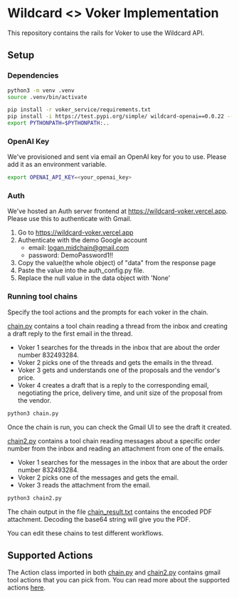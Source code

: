 # Wildcard <> Voker Implementation

This repository contains the rails for Voker to use the Wildcard API.

## Setup

### Dependencies

```bash
python3 -m venv .venv
source .venv/bin/activate

pip install -r voker_service/requirements.txt
pip install -i https://test.pypi.org/simple/ wildcard-openai==0.0.22 --extra-index-url https://pypi.org/simple/
export PYTHONPATH=$PYTHONPATH:..
```

### OpenAI Key

We've provisioned and sent via email an OpenAI key for you to use. Please add it as an environment variable.
```bash
export OPENAI_API_KEY=<your_openai_key>
```

### Auth

We've hosted an Auth server frontend at https://wildcard-voker.vercel.app. Please use this to authenticate with Gmail.

1. Go to https://wildcard-voker.vercel.app
2. Authenticate with the demo Google account
    - email: logan.midchain@gmail.com
    - password: DemoPassword1!!
3. Copy the value(the whole object) of "data" from the response page
4. Paste the value into the auth_config.py file.
5. Replace the null value in the data object with 'None'

### Running tool chains
Specify the tool actions and the prompts for each voker in the chain.

[chain.py](./chain.py) contains a tool chain reading a thread from the inbox and creating a draft reply to the first email in the thread.
- Voker 1 searches for the threads in the inbox that are about the order number 832493284.
- Voker 2 picks one of the threads and gets the emails in the thread.
- Voker 3 gets and understands one of the proposals and the vendor's price.
- Voker 4 creates a draft that is a reply to the corresponding email, negotiating the price, delivery time, and unit size of the proposal from the vendor.
```bash
python3 chain.py
```
Once the chain is run, you can check the Gmail UI to see the draft it created.


[chain2.py](./chain2.py) contains a tool chain reading messages about a specific order number from the inbox and reading an attachment from one of the emails.
- Voker 1 searches for the messages in the inbox that are about the order number 832493284.
- Voker 2 picks one of the messages and gets the email.
- Voker 3 reads the attachment from the email.
```bash
python3 chain2.py
```
The chain output in the file [chain_result.txt](./chain_result.txt) contains the encoded PDF attachment. Decoding the base64 string will give you the PDF.

You can edit these chains to test different workflows.

## Supported Actions
The Action class imported in both [chain.py](./chain.py) and [chain2.py](./chain2.py) contains gmail tool actions that you can pick from. You can read more about the supported actions [here](https://docs.wild-card.ai/docs/gmail-actions#/).